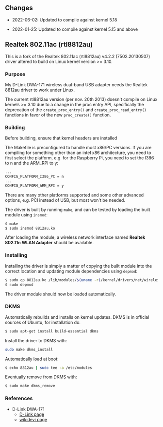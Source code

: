 ## Changes
- 2022-06-02: Updated to compile against kernel 5.18

- 2022-01-25: Updated to compile against kernel 5.15 and above

## Realtek 802.11ac (rtl8812au)

This is a fork of the Realtek 802.11ac (rtl8812au) v4.2.2 (7502.20130507)
driver altered to build on Linux kernel version >= 3.10.

### Purpose

My D-Link DWA-171 wireless dual-band USB adapter needs the Realtek 8812au
driver to work under Linux.

The current rtl8812au version (per nov. 20th 2013) doesn't compile on Linux
kernels >= 3.10 due to a change in the proc entry API, specifically the
deprecation of the `create_proc_entry()` and `create_proc_read_entry()`
functions in favor of the new `proc_create()` function.

### Building

Before building, ensure that kernel headers are installed

The Makefile is preconfigured to handle most x86/PC versions.  If you are compiling for something other than an intel x86 architecture, you need to first select the platform, e.g. for the Raspberry Pi, you need to set the I386 to n and the ARM_RPI to y:
```sh
...
CONFIG_PLATFORM_I386_PC = n
...
CONFIG_PLATFORM_ARM_RPI = y
```

There are many other platforms supported and some other advanced options, e.g. PCI instead of USB, but most won't be needed.

The driver is built by running `make`, and can be tested by loading the
built module using `insmod`:

```sh
$ make
$ sudo insmod 8812au.ko
```

After loading the module, a wireless network interface named __Realtek 802.11n WLAN Adapter__ should be available.

### Installing

Installing the driver is simply a matter of copying the built module
into the correct location and updating module dependencies using `depmod`:

```sh
$ sudo cp 8812au.ko /lib/modules/$(uname -r)/kernel/drivers/net/wireless
$ sudo depmod
```

The driver module should now be loaded automatically.

### DKMS

Automatically rebuilds and installs on kernel updates. DKMS is in official sources of Ubuntu, for installation do:

```sh
$ sudo apt-get install build-essential dkms 
```

Install the driver to DKMS with:
```sh
sudo make dkms_install
```

Automatically load at boot:
```sh
$ echo 8812au | sudo tee -a /etc/modules
```

Eventually remove from DKMS with:
```sh
$ sudo make dkms_remove
```

### References

- D-Link DWA-171
  - [D-Link page](http://www.dlink.com/no/nb/home-solutions/connect/adapters/dwa-171-wireless-ac-dual-band-usb-adapter)
  - [wikidevi page](http://wikidevi.com/wiki/D-Link_DWA-171_rev_A1)
